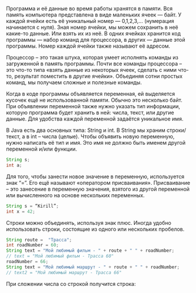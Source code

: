 Программа и её данные во время работы хранятся в памяти. Вся память компьютера представлена в виде маленьких ячеек — байт. У каждой ячейки есть её уникальный номер — 0,1,2,3,… (нумерация начинается с нуля). Зная номер ячейки, мы можем сохранить в неё какие-то данные. Или взять их из неё. В одних ячейках хранится код программы — набор команд для процессора, в других — данные этой программы. Номер каждой ячейки также называют её адресом.

Процессор – это такая штука, которая умеет исполнять команды из загруженной в память программы. Почти все команды процессора – это что-то типа «взять данные из некоторых ячеек, сделать с ними что-то, результат поместить в другие ячейки». Объединяя сотни простых команд, мы получаем сложные и полезные команды.

Когда в коде программы объявляется переменная, ей выделяется кусочек ещё не использованной памяти. Обычно это несколько байт. При объявлении переменной также нужно указать тип информации, которую программа будет хранить в ней: числа, текст, или другие данные. Для удобства каждой переменной задаётся уникальное имя.

В Java есть два основных типа: String и int. В String мы храним строки/текст, а в int – числа (целые). Чтобы объявить новую переменную, нужно написать её тип и имя. Это имя не должно быть именем другой переменной и/или функции.
```java
String s;
int a;
```

Для того, чтобы занести новое значение в переменную, используется знак “=”. Его ещё называют «оператором присваивания». Присваивание – это занесение в переменную значения, взятого из другой переменной или вычисленного на основе нескольких переменных.
```java
String s = “Kirill”;
int x = 42;
```

Строки можно объединять, используя знак плюс. Иногда удобно использовать строки, состоящие из одного или нескольких пробелов.
```java
String route =  "Трасса";
int roadNumber = 60;
String text = "Мой любимый фильм - " + route + " " + roadNumber;
// text = "Мой любимый фильм - Трасса 60"
roadNumber = 66;
String text = "Мой любимый маршрут - " + route + " " + roadNumber;
// text2 = "Мой любимый маршрут - Трасса 66"
```

При сложении числа со строкой получится строка: